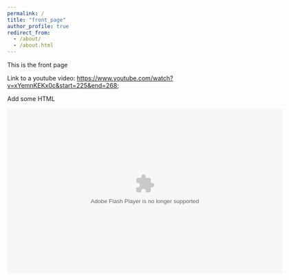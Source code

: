 ```yaml
---
permalink: /
title: "front_page"
author_profile: true
redirect_from: 
  - /about/
  - /about.html
---
```


This is the front page

Link to a youtube video: https://www.youtube.com/watch?v=xYemnKEKx0c&start=225&end=268;

Add some HTML 

<object width="640" height="385"><param name="movie" value="https://www.youtube.com/watch?v=xYemnKEKx0c&start=225"></param><param name="allowscriptaccess" value="always"></param><embed src="https://www.youtube.com/watch?v=xYemnKEKx0c&start=225" type="application/x-shockwave-flash" allowscriptaccess="always" width="640" height="385"></embed></object>
